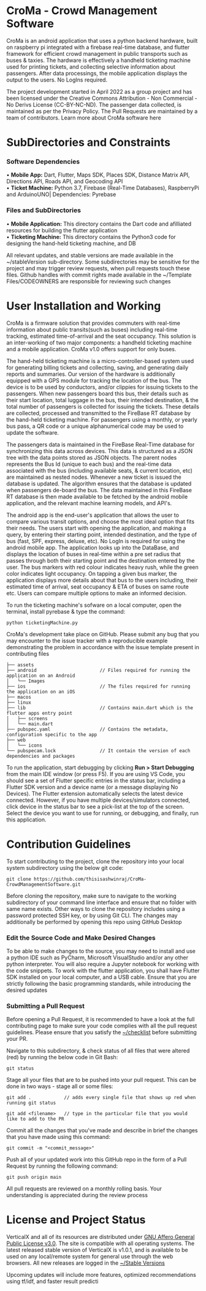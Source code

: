 # CroMa - Crowd Management Software
CroMa is an android application that uses a python backend hardware, built on raspberry pi integrated with a firebase real-time database, and flutter framework for efficient crowd management in public transports such as buses & taxies. The hardware is effectively a handheld ticketing machine used for printing tickets, and collecting selective information about passengers. After data processings, the mobile application displays the output to the users. No LogIns required.

The project development started in April 2022 as a group project and has been licensed under the Creative Commons Attribution - Non Commercial - No Derivs License (CC-BY-NC-ND). The passenger data collected, is maintained as per the Privacy Policy. The Pull Requests are maintained by a team of contributors. Learn more about CroMa software here

# SubDirectories and Constraints
### Software Dependencies
• **Mobile App:** Dart, Flutter, Maps SDK, Places SDK, Distance Matrix API, Directions API, Roads API, and Geocoding API
<br>
• **Ticket Machine:** Python 3.7, Firebase (Real-Time Databases), RaspberryPi and ArduinoUNO| Dependencies: Pyrebase

### Files and SubDirectories
• **Mobile Application:** This directory contains the Dart code and afilliated resources for building the flutter application
<br>
• **Ticketing Machine:** This directory contains the Python3 code for designing the hand-held ticketing machine, and DB

All relevant updates, and stable versions are made available in the ~/stableVersion sub-directory. Some subdirectories may be sensitive for the project and may trigger review requests, when pull requests touch these files. Github handles with commit rights made available in the ~/Template Files/CODEOWNERS are responsible for reviewing such changes

# User Installation and Working
CroMa is a firmware solution that provides commuters with real-time information about public transits(such as buses) including real-time tracking, estimated time-of-arrival and the seat occupancy. This solution is an inter-working of two major components: a handheld ticketing machine and a mobile application. CroMa v1.0 offers support for only buses.

The hand-held ticketing machine is a micro-controller-based system used for generating billing tickets and collecting, saving, and generating daily reports and summaries. Our version of the hardware is additionally equipped with a GPS module for tracking the location of the bus. The device is to be used by conductors, and/or clippies for issuing tickets to the passengers. When new passengers board this bus, their details such as their start location, total luggage in the bus, their intended destination, & the total number of passengers is collected for issuing the tickets. These details are collected, processed and transmitted to the FireBase RT database by the hand-held ticketing machine. For passengers using a monthly, or yearly bus pass, a QR code or a unique alphanumerical code may be used to update the software.

The passengers data is maintained in the FireBase Real-Time database for synchronizing this data across devices. This data is structured as a JSON tree with the data points stored as JSON objects. The parent nodes represents the Bus Id (unique to each bus) and the real-time data associated with the bus (including available seats, & current location, etc) are maintained as nested nodes. Whenever a new ticket is issued the database is updated. The algorithm ensures that the database is updated when passengers de-board the bus. The data maintained in this FireBase RT database is then made available to be fetched by the android mobile application, and the relevant machine learning models, and API's.

The android app is the end-user's application that allows the user to compare various transit options, and choose the most ideal option that fits their needs. The users start with opening the application, and making a query, by entering their starting point, intended destination, and the type of bus (fast, SPF, express, deluxe, etc). No LogIn is required for using the android mobile app. The application looks up into the DataBase, and displays the location of buses in real-time within a pre set radius that passes through both their starting point and the destination entered by the user. The bus markers with red colour indicates heavy rush, while the green color indicates light occupancy. On tapping a given bus marker, the application displays more details about that bus to the users including, their estimated time of arrival, seat occupancy & ETA of buses on same route etc. Users can compare multiple options to make an informed decision.

To run the ticketing machine's sofware on a local computer, open the terminal, install pyrebase & type the command:
```
python ticketingMachine.py
```

CroMa's development take place on GitHub. Please submit any bug that you may encounter to the issue tracker with a reproducible example demonstrating the problem in accordance with the issue template present in contributing files

```
├── assets
├── android                       // Files required for running the application on an Android
│   └── Images
├── ios                           // The files required for running the application on an iOS
├── macos
├── linux
├── lib                           // Contains main.dart which is the flutter apps entry point
│   ├── screens                      
│   └── main.dart          
├── pubspec.yaml                  // Contains the metadata, configuration specific to the app
├── web
│   └── icons
└── pubspecam.lock                // It contain the version of each dependencies and packages
```

To run the application, start debugging by clicking **Run > Start Debugging** from the main IDE window (or press F5). If you are using VS Code, you should see a set of Flutter specific entries in the status bar, including a Flutter SDK version and a device name (or a message displaying No Devices). The Flutter extension automatically selects the latest device connected. However, if you have multiple devices/simulators connected, click device in the status bar to see a pick-list at the top of the screen. Select the device you want to use for running, or debugging, and finally, run this application.


# Contribution Guidelines
To start contributing to the project, clone the repository into your local system subdirectory using the below git code:
```
git clone https://github.com/thisisashwinraj/CroMa-CrowdManagementSoftware.git
```
Before cloning the repository, make sure to navigate to the working subdirectory of your command line interface and ensure that no folder with same name exists. Other ways to clone the repository includes using a password protected SSH key, or by using Git CLI. The changes may additionally be performed by opening this repo using GitHub Desktop

### Edit the Source Code and Make Desired Changes
To be able to make changes to the source, you may need to install and use a python IDE such as PyCharm, Microsoft VisualStudio and/or any other python interpreter. You will also require a Jupyter notebook  for working with the code snippets. To work with the flutter application, you shall have Flutter SDK installed on your local computer, and a USB cable. Ensure that you are strictly following the basic programming standards, while introducing the desired updates

### Submitting a Pull Request
Before opening a Pull Request, it is recommended to have a look at the full contributing page to make sure your code complies with all the pull request guidelines. Please ensure that you satisfy the [~/checklist](https://github.com/thisisashwinraj/VerticalX-Recommendation-System/tree/main/Template%20Files/PULL_REQUEST_TEMPLATE) before submitting your PR.

Navigate to this subdirectory, & check status of all files that were altered (red) by running the below code in Git Bash:
```
git status
```
Stage all your files that are to be pushed into your pull request. This can be done in two ways - stage all or some files:
```
git add .            // adds every single file that shows up red when running git status
```
```
git add <filename>   // type in the particular file that you would like to add to the PR
```

Commit all the changes that you've made and describe in brief the changes that you have made using this command:
```
git commit -m "<commit_message>"
```
Push all of your updated work into this GitHub repo in the form of a Pull Request by running the following command:
```
git push origin main
```
All pull requests are reviewed on a monthly rolling basis. Your understanding is appreciated during the review process

# License and Project Status
VerticalX and all of its resources are distributed under [GNU Affero General Public License v3.0](https://github.com/ashwinraj-in/VerticalX/blob/main/LICENSE). The site is compatible with all operating systems. The latest released stable version of VerticalX is v1.0.1, and is available to be used on any local/remote system for general use through the web browsers. All new releases are logged in the [~/Stable Versions](https://github.com/ashwinraj-in/Kiwi/tree/main/stableVersions)

Upcoming updates will include more features, optimized recommendations using tf/idf, and faster result predicti
